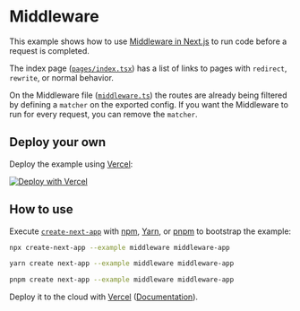 # Middleware

This example shows how to use [Middleware in Next.js](https://nextjs.org/docs/advanced-features/middleware) to run code before a request is completed.

The index page ([`pages/index.tsx`](pages/index.tsx)) has a list of links to pages with `redirect`, `rewrite`, or normal behavior.

On the Middleware file ([`middleware.ts`](middleware.ts)) the routes are already being filtered by defining a `matcher` on the exported config. If you want the Middleware to run for every request, you can remove the `matcher`.

## Deploy your own

Deploy the example using [Vercel](https://vercel.com?utm_source=github&utm_medium=readme&utm_campaign=next-example):

[![Deploy with Vercel](https://vercel.com/button)](https://vercel.com/new/clone?repository-url=https://github.com/vercel/next.js/tree/canary/examples/middleware&project-name=middleware&repository-name=middleware)

## How to use

Execute [`create-next-app`](https://github.com/vercel/next.js/tree/canary/packages/create-next-app) with [npm](https://docs.npmjs.com/cli/init), [Yarn](https://yarnpkg.com/lang/en/docs/cli/create/), or [pnpm](https://pnpm.io) to bootstrap the example:

```bash
npx create-next-app --example middleware middleware-app
```

```bash
yarn create next-app --example middleware middleware-app
```

```bash
pnpm create next-app --example middleware middleware-app
```

Deploy it to the cloud with [Vercel](https://vercel.com/new?utm_source=github&utm_medium=readme&utm_campaign=next-example) ([Documentation](https://nextjs.org/docs/deployment)).
